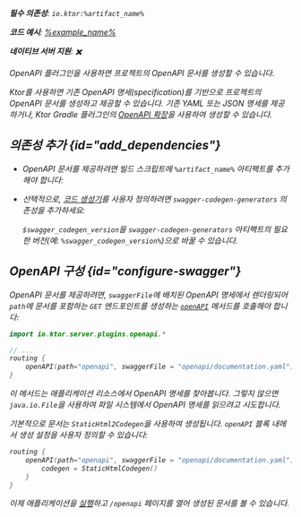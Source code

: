 [//]: # (title: OpenAPI)

<primary-label ref="server-plugin"/>

<var name="artifact_name" value="ktor-server-openapi"/>
<var name="package_name" value="io.ktor.server.plugins.openapi"/>
<var name="plugin_api_link" value="https://api.ktor.io/ktor-server/ktor-server-plugins/ktor-server-openapi/io.ktor.server.plugins.openapi/open-a-p-i.html"/>

<tldr>
<p>
<b>필수 의존성</b>: <code>io.ktor:%artifact_name%</code>
</p>
<var name="example_name" value="json-kotlinx-openapi"/>
<p>
    <b>코드 예시</b>:
    <a href="https://github.com/ktorio/ktor-documentation/tree/%ktor_version%/codeSnippets/snippets/%example_name%">
        %example_name%
    </a>
</p>
<p>
    <b><Links href="/ktor/server-native" summary="Ktor supports Kotlin/Native and allows you to run a server without an additional runtime or virtual machine.">네이티브 서버</Links> 지원</b>: ✖️
</p>
</tldr>

<link-summary>
OpenAPI 플러그인을 사용하면 프로젝트의 OpenAPI 문서를 생성할 수 있습니다.
</link-summary>

Ktor를 사용하면 기존 OpenAPI 명세(specification)를 기반으로 프로젝트의 OpenAPI 문서를 생성하고 제공할 수 있습니다.
기존 YAML 또는 JSON 명세를 제공하거나, Ktor Gradle 플러그인의 [OpenAPI 확장](openapi-spec-generation.md)을 사용하여 생성할 수 있습니다.

## 의존성 추가 {id="add_dependencies"}

* OpenAPI 문서를 제공하려면 빌드 스크립트에 `%artifact_name%` 아티팩트를 추가해야 합니다:

  <Tabs group="languages">
      <TabItem title="Gradle (Kotlin)" group-key="kotlin">
          <code-block lang="Kotlin" code="              implementation(&quot;io.ktor:%artifact_name%:$ktor_version&quot;)"/>
      </TabItem>
      <TabItem title="Gradle (Groovy)" group-key="groovy">
          <code-block lang="Groovy" code="              implementation &quot;io.ktor:%artifact_name%:$ktor_version&quot;"/>
      </TabItem>
      <TabItem title="Maven" group-key="maven">
          <code-block lang="XML" code="              &lt;dependency&gt;&#10;                  &lt;groupId&gt;io.ktor&lt;/groupId&gt;&#10;                  &lt;artifactId&gt;%artifact_name%-jvm&lt;/artifactId&gt;&#10;                  &lt;version&gt;${ktor_version}&lt;/version&gt;&#10;              &lt;/dependency&gt;"/>
      </TabItem>
  </Tabs>

* 선택적으로, [코드 생성기](https://github.com/swagger-api/swagger-codegen-generators)를 사용자 정의하려면 `swagger-codegen-generators` 의존성을 추가하세요:

  <var name="group_id" value="io.swagger.codegen.v3"/>
  <var name="artifact_name" value="swagger-codegen-generators"/>
  <var name="version" value="swagger_codegen_version"/>
  <Tabs group="languages">
      <TabItem title="Gradle (Kotlin)" group-key="kotlin">
          <code-block lang="Kotlin" code="              implementation(&quot;%group_id%:%artifact_name%:$%version%&quot;)"/>
      </TabItem>
      <TabItem title="Gradle (Groovy)" group-key="groovy">
          <code-block lang="Groovy" code="              implementation &quot;%group_id%:%artifact_name%:$%version%&quot;"/>
      </TabItem>
      <TabItem title="Maven" group-key="maven">
          <code-block lang="XML" code="              &lt;dependency&gt;&#10;                  &lt;groupId&gt;%group_id%&lt;/groupId&gt;&#10;                  &lt;artifactId&gt;%artifact_name%&lt;/artifactId&gt;&#10;                  &lt;version&gt;${%version%}&lt;/version&gt;&#10;              &lt;/dependency&gt;"/>
      </TabItem>
  </Tabs>

  `$swagger_codegen_version`을 `swagger-codegen-generators` 아티팩트의 필요한 버전(예: `%swagger_codegen_version%`)으로 바꿀 수 있습니다.

## OpenAPI 구성 {id="configure-swagger"}

OpenAPI 문서를 제공하려면, `swaggerFile`에 배치된 OpenAPI 명세에서 렌더링되어 `path`에 문서를 포함하는 `GET` 엔드포인트를 생성하는 [`openAPI`](%plugin_api_link%) 메서드를 호출해야 합니다:

```kotlin
import io.ktor.server.plugins.openapi.*

// ...
routing {
    openAPI(path="openapi", swaggerFile = "openapi/documentation.yaml")
}
```

이 메서드는 애플리케이션 리소스에서 OpenAPI 명세를 찾아봅니다.
그렇지 않으면 `java.io.File`을 사용하여 파일 시스템에서 OpenAPI 명세를 읽으려고 시도합니다.

기본적으로 문서는 `StaticHtml2Codegen`을 사용하여 생성됩니다.
`openAPI` 블록 내에서 생성 설정을 사용자 정의할 수 있습니다:

```kotlin
routing {
    openAPI(path="openapi", swaggerFile = "openapi/documentation.yaml") {
        codegen = StaticHtmlCodegen()
    }
}
```

이제 애플리케이션을 [실행](server-run.md)하고 `/openapi` 페이지를 열어 생성된 문서를 볼 수 있습니다.